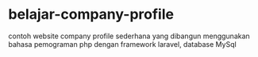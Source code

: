 # belajar-company-profile
contoh website company profile sederhana yang dibangun menggunakan bahasa pemograman php dengan framework laravel, database MySql
